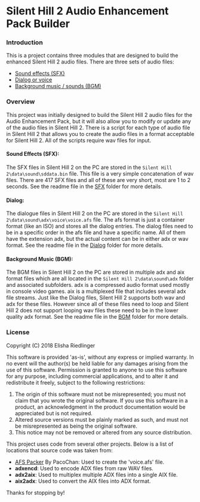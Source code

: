 # Silent Hill 2 Audio Enhancement Pack Builder
### Introduction
This is a project contains three modules that are designed to build the enhanced Silent Hill 2 audio files.  There are three sets of audio files:
* [Sound effects (SFX)](SFX)
* [Dialog or voice](Dialog)
* [Background music / sounds (BGM)](BGM)

### Overview
This project was initially designed to build the Silent Hill 2 audio files for the Audio Enhancement Pack, but it will also allow you to modify or update any of the audio files in Silent Hill 2.  There is a script for each type of audio file in Silent Hill 2 that allows you to create the audio files in a format acceptable for Silent Hill 2.  All of the scripts require wav files for input.

#### Sound Effects (SFX):
The SFX files in Silent Hill 2 on the PC are stored in the `Silent Hill 2\data\sound\sddata.bin` file.  This file is a very simple concatenation of wav files.  There are 417 SFX files and all of these are very short, most are 1 to 2 seconds.  See the readme file in the [SFX](SFX) folder for more details.

#### Dialog:
The dialogue files in Silent Hill 2 on the PC are stored in the `Silent Hill 2\data\sound\adx\voice\voice.afs` file.  The afs format is just a container format (like an ISO) and stores all the dialog entries.  The dialog files need to be in a specific order in the afs file and have a specific name.  All of them have the extension adx, but the actual content can be in either adx or wav format.  See the readme file in the [Dialog](Dialog) folder for more details.

#### Background Music (BGM):
The BGM files in Silent Hill 2 on the PC are stored in multiple adx and aix format files which are all located in the `Silent Hill 2\data\sound\adx` folder and associated subfolders.  adx is a compressed  audio format used mostly in console video games.  aix is a multiplexed file that includes several adx file streams.  Just like the Dialog files, Silent Hill 2 supports both wav and adx for these files.  However since all of these files need to loop and Silent Hill 2 does not support looping wav files these need to be in the lower quality adx format.  See the readme file in the [BGM](BGM) folder for more details.

### License
Copyright (C) 2018 Elisha Riedlinger

This software is provided 'as-is', without any express or implied warranty. In no event will the author(s) be held liable for any damages arising from the use of this software. Permission is granted to anyone to use this software for any purpose, including commercial applications, and to alter it and redistribute it freely, subject to the following restrictions:

1. The origin of this software must not be misrepresented; you must not claim that you wrote the original software. If you use this software in a product, an acknowledgment in the product documentation would be appreciated but is not required.
2. Altered source versions must be plainly marked as such, and must not be misrepresented as being the original software.
3. This notice may not be removed or altered from any source distribution.

This project uses code from several other projects. Below is a list of locations that source code was taken from:

 * [AFS Packer](https://www.romhacking.net/utilities/843/) By PacoChan: Used to create the 'voice.afs' file.
 * **adxencd**: Used to encode ADX files from raw WAV files.
 * **adx2aix**: Used to multiplex multiple ADX files into a single AIX file.
 * **aix2adx**: Used to convert the AIX files into ADX format.

Thanks for stopping by!
